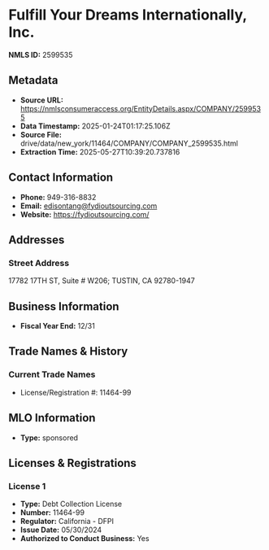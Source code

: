 # Fulfill Your Dreams Internationally, Inc.

**NMLS ID:** 2599535

## Metadata
- **Source URL:** https://nmlsconsumeraccess.org/EntityDetails.aspx/COMPANY/2599535
- **Data Timestamp:** 2025-01-24T01:17:25.106Z
- **Source File:** drive/data/new_york/11464/COMPANY/COMPANY_2599535.html
- **Extraction Time:** 2025-05-27T10:39:20.737816

## Contact Information
- **Phone:** 949-316-8832
- **Email:** edisontang@fydioutsourcing.com
- **Website:** https://fydioutsourcing.com/

## Addresses
### Street Address
17782 17TH ST, Suite # W206; TUSTIN, CA 92780-1947

## Business Information
- **Fiscal Year End:** 12/31

## Trade Names & History
### Current Trade Names
- License/Registration #: 11464-99

## MLO Information
- **Type:** sponsored

## Licenses & Registrations

### License 1
- **Type:** Debt Collection License
- **Number:** 11464-99
- **Regulator:** California - DFPI
- **Issue Date:** 05/30/2024
- **Authorized to Conduct Business:** Yes
